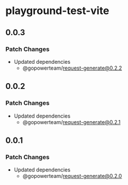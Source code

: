 # playground-test-vite

## 0.0.3

### Patch Changes

- Updated dependencies
  - @gopowerteam/request-generate@0.2.2

## 0.0.2

### Patch Changes

- Updated dependencies
  - @gopowerteam/request-generate@0.2.1

## 0.0.1

### Patch Changes

- Updated dependencies
  - @gopowerteam/request-generate@0.2.0
